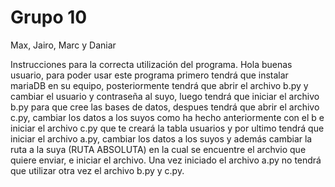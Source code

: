 # Grupo 10 
Max, Jairo, Marc y Daniar

Instrucciones para la correcta utilización del programa.
Hola buenas usuario, para poder usar este programa primero tendrá que instalar mariaDB en su equipo, posteriormente tendrá que abrir el archivo b.py y cambiar el usuario y contraseña al suyo, luego tendrá que iniciar el archivo b.py para que cree las bases de datos, despues tendrá que abrir el archivo c.py, cambiar los datos a los suyos como ha hecho anteriormente con el b e iniciar el archivo c.py que te creará la tabla usuarios y por ultimo tendrá que iniciar el archivo a.py, cambiar los datos a los suyos y además cambiar la ruta a la suya (RUTA ABSOLUTA) en la cual se encuentre el archvio que quiere enviar, e iniciar el archivo. 
Una vez iniciado el archivo a.py no tendrá que utilizar otra vez el archivo b.py y c.py.
